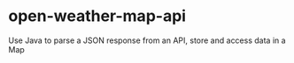 # open-weather-map-api
Use Java to parse a JSON response from an API, store and access data in a Map
